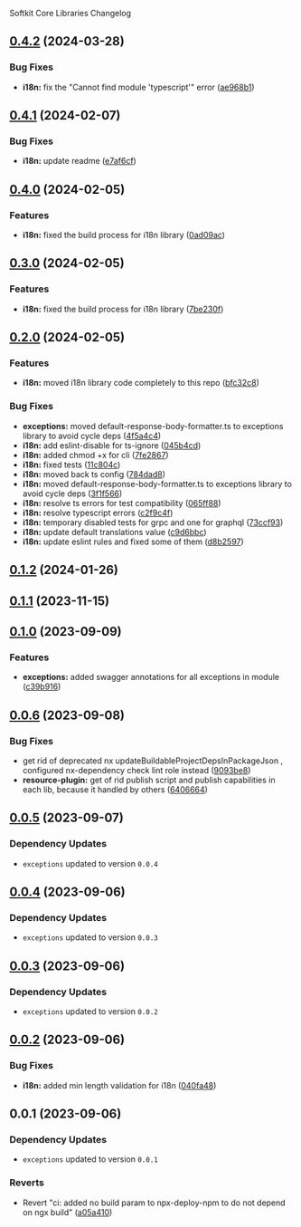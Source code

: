 Softkit Core Libraries Changelog
## [0.4.2](https://github.com/softkitit/softkit-core/compare/i18n-0.4.1...i18n-0.4.2) (2024-03-28)


### Bug Fixes

* **i18n:** fix the "Cannot find module 'typescript'" error ([ae968b1](https://github.com/softkitit/softkit-core/commit/ae968b1302aa464d4b0f97fa89b256989c6ac34b))

## [0.4.1](https://github.com/softkitit/softkit-core/compare/i18n-0.4.0...i18n-0.4.1) (2024-02-07)


### Bug Fixes

* **i18n:** update readme ([e7af6cf](https://github.com/softkitit/softkit-core/commit/e7af6cfc88fb391c945792403fb1c86f373ca919))

## [0.4.0](https://github.com/softkitit/softkit-core/compare/i18n-0.3.0...i18n-0.4.0) (2024-02-05)


### Features

* **i18n:** fixed the build process for i18n library ([0ad09ac](https://github.com/softkitit/softkit-core/commit/0ad09acd91a645bc1bde1c9f7d15a9948a8c13f6))

## [0.3.0](https://github.com/softkitit/softkit-core/compare/i18n-0.2.0...i18n-0.3.0) (2024-02-05)


### Features

* **i18n:** fixed the build process for i18n library ([7be230f](https://github.com/softkitit/softkit-core/commit/7be230fcd2a31a37d4f0612c6b548fb36d544aca))

## [0.2.0](https://github.com/softkitit/softkit-core/compare/i18n-0.1.2...i18n-0.2.0) (2024-02-05)


### Features

* **i18n:** moved i18n library code completely to this repo ([bfc32c8](https://github.com/softkitit/softkit-core/commit/bfc32c876fcf5f2b452228f81cba41d1e9773796))


### Bug Fixes

* **exceptions:** moved default-response-body-formatter.ts to exceptions library to avoid cycle deps ([4f5a4c4](https://github.com/softkitit/softkit-core/commit/4f5a4c4a0dfc448763b568407e085645b4389211))
* **i18n:** add eslint-disable for ts-ignore ([045b4cd](https://github.com/softkitit/softkit-core/commit/045b4cd97d582983802f83f0ef6860d00d51c187))
* **i18n:** added chmod +x for cli ([7fe2867](https://github.com/softkitit/softkit-core/commit/7fe28673bb516a410414fefba97705a27c7022ca))
* **i18n:** fixed tests ([11c804c](https://github.com/softkitit/softkit-core/commit/11c804cd378a671dfa4b22312fb04e511886c4b6))
* **i18n:** moved back ts config ([784dad8](https://github.com/softkitit/softkit-core/commit/784dad86c0abed8cb68c1a89cdf7600c3f10a9a3))
* **i18n:** moved default-response-body-formatter.ts to exceptions library to avoid cycle deps ([3f1f566](https://github.com/softkitit/softkit-core/commit/3f1f5661fedeede2eafe4897111d695c28b84b91))
* **i18n:** resolve ts errors for test compatibility ([065ff88](https://github.com/softkitit/softkit-core/commit/065ff88e94ec91a431ff800d2baf53ee33d6af81))
* **i18n:** resolve typescript errors ([c2f9c4f](https://github.com/softkitit/softkit-core/commit/c2f9c4fcdcc589076138c5f4279e9f4393c91d3b))
* **i18n:** temporary disabled tests for grpc and one for graphql ([73ccf93](https://github.com/softkitit/softkit-core/commit/73ccf9391bf28bf9efd030b733a329bd7cd883d3))
* **i18n:** update default translations value ([c9d6bbc](https://github.com/softkitit/softkit-core/commit/c9d6bbc7a9e5bce057ad47f58a25fc2ad72be5ed))
* **i18n:** update eslint rules and fixed some of them ([d8b2597](https://github.com/softkitit/softkit-core/commit/d8b2597e68f1dd059cb179bb902546e4ada4bc2a))

## [0.1.2](https://github.com/softkitit/softkit-core/compare/i18n-0.1.1...i18n-0.1.2) (2024-01-26)

## [0.1.1](https://github.com/softkitit/softkit-core/compare/i18n-0.1.0...i18n-0.1.1) (2023-11-15)

## [0.1.0](https://github.com/saas-buildkit/saas-buildkit-core/compare/i18n-0.0.6...i18n-0.1.0) (2023-09-09)


### Features

* **exceptions:** added swagger annotations for all exceptions in module ([c39b916](https://github.com/saas-buildkit/saas-buildkit-core/commit/c39b9160b7606d4c66dcb53fbb2b00beaa472959))

## [0.0.6](https://github.com/saas-buildkit/saas-buildkit-core/compare/i18n-0.0.5...i18n-0.0.6) (2023-09-08)


### Bug Fixes

* get rid of deprecated nx updateBuildableProjectDepsInPackageJson , configured nx-dependency check lint role instead ([9093be8](https://github.com/saas-buildkit/saas-buildkit-core/commit/9093be892fd5f71629a6c22388e12432dacefdec))
* **resource-plugin:** get of rid publish script and publish capabilities in each lib, because it handled by others ([6406664](https://github.com/saas-buildkit/saas-buildkit-core/commit/64066640d13cfc6bf4e16055349265015d7bcd12))

## [0.0.5](https://github.com/saas-buildkit/saas-buildkit-core/compare/i18n-0.0.4...i18n-0.0.5) (2023-09-07)

### Dependency Updates

* `exceptions` updated to version `0.0.4`
## [0.0.4](https://github.com/saas-buildkit/saas-buildkit-core/compare/i18n-0.0.3...i18n-0.0.4) (2023-09-06)

### Dependency Updates

* `exceptions` updated to version `0.0.3`
## [0.0.3](https://github.com/saas-buildkit/saas-buildkit-core/compare/i18n-0.0.2...i18n-0.0.3) (2023-09-06)

### Dependency Updates

* `exceptions` updated to version `0.0.2`
## [0.0.2](https://github.com/saas-buildkit/saas-buildkit-core/compare/i18n-0.0.1...i18n-0.0.2) (2023-09-06)


### Bug Fixes

* **i18n:** added min length validation for i18n ([040fa48](https://github.com/saas-buildkit/saas-buildkit-core/commit/040fa4864f9ff098a5444173490e9eda624ac129))

## 0.0.1 (2023-09-06)

### Dependency Updates

* `exceptions` updated to version `0.0.1`

### Reverts

* Revert "ci: added no build param to npx-deploy-npm to do not depend on ngx build" ([a05a410](https://github.com/saas-buildkit/saas-buildkit-core/commit/a05a41073965039dd9656840a80144dcd6b4e180))
